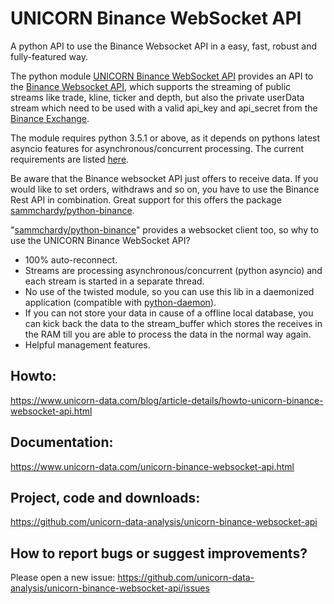# UNICORN Binance WebSocket API
A python API to use the Binance Websocket API in a easy, fast, robust and fully-featured way.

The python module [UNICORN Binance WebSocket API](https://github.com/unicorn-data-analysis/unicorn-binance-websocket-api) provides an API to the [Binance Websocket API](https://github.com/binance-exchange/binance-official-api-docs), which supports the 
streaming of public streams like trade, kline, ticker and depth, but also the private userData stream which need to be 
used with a valid api_key and api_secret from the [Binance Exchange](https://www.binance.com/).

The module requires python 3.5.1 or above, as it depends on pythons latest asyncio features for asynchronous/concurrent 
processing. The current requirements are listed [here](https://github.com/unicorn-data-analysis/unicorn-binance-websocket-api/blob/master/requirements.txt).

Be aware that the Binance websocket API just offers to receive data. If you would like to set orders, withdraws and so 
on, you have to use the Binance Rest API in combination. Great support for this offers the package 
[sammchardy/python-binance](https://github.com/sammchardy/python-binance).

"[sammchardy/python-binance](https://github.com/sammchardy/python-binance)" provides a websocket client too, so why to use the UNICORN Binance WebSocket API?

- 100% auto-reconnect.
- Streams are processing asynchronous/concurrent (python asyncio) and each stream is started in a separate thread.
- No use of the twisted module, so you can use this lib in a daemonized application (compatible with [python-daemon](https://pypi.org/project/python-daemon/)).
- If you can not store your data in cause of a offline local database, you can kick back the data to the stream_buffer 
which stores the receives in the RAM till you are able to process the data in the normal way again.
- Helpful management features.

## Howto: 
https://www.unicorn-data.com/blog/article-details/howto-unicorn-binance-websocket-api.html

## Documentation: 
https://www.unicorn-data.com/unicorn-binance-websocket-api.html

## Project, code and downloads: 
https://github.com/unicorn-data-analysis/unicorn-binance-websocket-api

## How to report bugs or suggest improvements?
Please open a new issue: https://github.com/unicorn-data-analysis/unicorn-binance-websocket-api/issues
